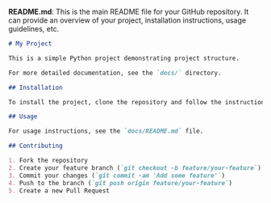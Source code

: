 
**README.md**: This is the main README file for your GitHub repository. It can provide an overview of your project, installation instructions, usage guidelines, etc.

```markdown
# My Project

This is a simple Python project demonstrating project structure.

For more detailed documentation, see the `docs/` directory.

## Installation

To install the project, clone the repository and follow the instructions in the `docs/README.md` file.

## Usage

For usage instructions, see the `docs/README.md` file.

## Contributing

1. Fork the repository
2. Create your feature branch (`git checkout -b feature/your-feature`)
3. Commit your changes (`git commit -am 'Add some feature'`)
4. Push to the branch (`git push origin feature/your-feature`)
5. Create a new Pull Request

